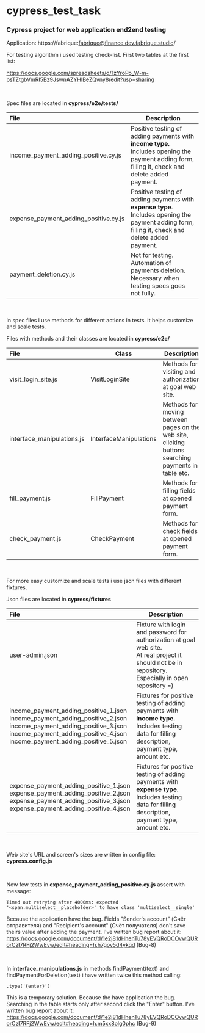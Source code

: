 # cypress_test_task
### Cypress project for web application end2end testing    

Application: https://fabrique:fabrique@finance.dev.fabrique.studio/

For testing algorithm i used testing check-list. First two tables at the first list:

https://docs.google.com/spreadsheets/d/1zYroPo_W-m-psTZtgbVmRI5Bz9JswnAZYHIBeZQvny8/edit?usp=sharing

  <br/>

Spec files are located in **cypress/e2e/tests/**

|File      |Description      |
| :---- | ---- |
|income_payment_adding_positive.cy.js| Positive testing of adding payments with **income type.**<br/>Includes opening the payment adding form, filling it, check and delete added payment. |
|expense_payment_adding_positive.cy.js| Positive testing of adding payments with **expense type**.<br/>Includes opening the payment adding form, filling it, check and delete added payment. |
|payment_deletion.cy.js| Not for testing. Automation of payments deletion. Necessary when testing specs goes not fully. |

​    <br/>

In spec files i use methods for different actions in tests. It helps customize and scale tests.

Files with methods and their classes are located in **cypress/e2e/**

| File                       | Class                  | Description                                                  |
| :------------------------- | ---------------------- | ------------------------------------------------------------ |
| visit_login_site.js        | VisitLoginSite         | Methods for visiting and authorization at goal web site.     |
| interface_manipulations.js | InterfaceManipulations | Methods for moving between pages on the web site, clicking buttons searching payments in table etc. |
| fill_payment.js            | FillPayment            | Methods for filling fields at opened payment form.           |
| check_payment.js           | CheckPayment           | Methods for check fields at opened payment form.             |

  <br/>

For more easy customize and scale tests i use json files with different fixtures.

Json files are located in **cypress/fixtures**

| File                                                         | Description                                                  |
| :----------------------------------------------------------- | ------------------------------------------------------------ |
| user-admin.json                                              | Fixture with login and password for authorization at goal web site.<br/>At real project it should not be in repository. Especially in open repository =) |
| income_payment_adding_positive_1.json<br/>income_payment_adding_positive_2.json<br/>income_payment_adding_positive_3.json<br/>income_payment_adding_positive_4.json<br/>income_payment_adding_positive_5.json | Fixtures for positive testing of adding payments with **income type.**<br/>Includes testing data for filling description, payment type, amount etc. |
| expense_payment_adding_positive_1.json<br/>expense_payment_adding_positive_2.json<br/>expense_payment_adding_positive_3.json<br/>expense_payment_adding_positive_4.json | Fixtures for positive testing of adding payments with **expense type.**<br/>Includes testing data for filling description, payment type, amount etc. |

  <br/>

Web site's URL and screen's sizes are written in config file: **cypress.config.js**

  <br/>

Now few tests in **expense_payment_adding_positive.cy.js** assert with message: 

`Timed out retrying after 4000ms: expected '<span.multiselect__placeholder>' to have class 'multiselect__single'`

Because the application have the bug. Fields "Sender's account" (Счёт отправителя) and "Recipient's account" (Счёт получателя) don't save theirs value after adding the payment. I've written bug report about it: https://docs.google.com/document/d/1e2j81dHhenTu78yEVQRoDCOvwQURorCzI7RFj2WwEvw/edit#heading=h.h7gov5d4ykqd (Bug-8)

  <br/>

In **interface_manipulations.js** in methods findPayment(text) and findPaymentForDeletion(text) i have written twice this method calling:

`.type('{enter}')`

This is a temporary solution. Because the have application the bug. Searching in the table starts only after second click the "Enter" button. I've written bug report about it: https://docs.google.com/document/d/1e2j81dHhenTu78yEVQRoDCOvwQURorCzI7RFj2WwEvw/edit#heading=h.m5xx8olg0phc (Bug-9)
